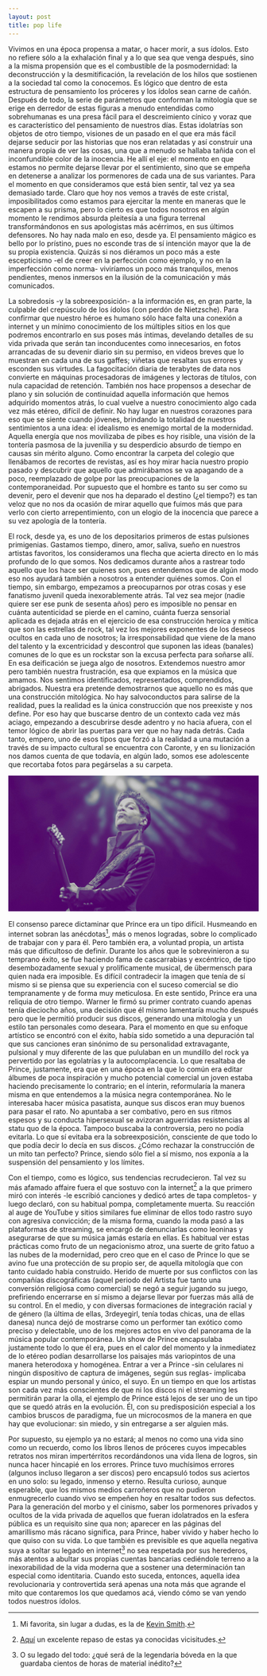 ```yaml
---
layout: post
title: pop life
---
```


Vivimos en una época propensa a matar, o hacer morir, a sus ídolos. Esto no refiere sólo a la exhalación final y a lo que sea que venga después, sino a la misma propensión que es el combustible de la posmodernidad: la deconstrucción y la desmitificación, la revelación de los hilos que sostienen a la sociedad tal como la conocemos. Es lógico que dentro de esta estructura de pensamiento los próceres y los ídolos sean carne de cañón. Después de todo, la serie de parámetros que conforman la mitología que se erige en derredor de estas figuras a menudo entendidas como sobrehumanas es una presa fácil para el descreimiento cínico y voraz que es característico del pensamiento de nuestros días. Estas idolatrías son objetos de otro tiempo, visiones de un pasado en el que era más fácil dejarse seducir por las historias que nos eran relatadas y así construir una manera propia de ver las cosas, una que a menudo se hallaba tañida con el inconfundible color de la inocencia. He allí el eje: el momento en que estamos no permite dejarse llevar por el sentimiento, sino que se empeña en detenerse a analizar los pormenores de cada una de sus variantes. Para el momento en que consideramos que está bien sentir, tal vez ya sea demasiado tarde. Claro que hoy nos vemos a través de este cristal, imposibilitados como estamos para ejercitar la mente en maneras que le escapen a su prisma, pero lo cierto es que todos nosotros en algún momento le rendimos absurda pleitesía a una figura terrenal transformándonos en sus apologistas más acérrimos, en sus últimos defensores. No hay nada malo en eso, desde ya. El pensamiento mágico es bello por lo prístino, pues no esconde tras de sí intención mayor que la de su propia existencia. Quizás si nos diéramos un poco más a este escepticismo -el de creer en la perfección como ejemplo, y no en la imperfección como norma- viviríamos un poco más tranquilos, menos pendientes, menos inmersos en la ilusión de la comunicación y más comunicados.

La sobredosis -y la sobreexposición- a la información es, en gran parte, la culpable del crepúsculo de los ídolos (con perdón de Nietzsche). Para confirmar que nuestro héroe es humano sólo hace falta una conexión a internet y un mínimo conocimiento de los múltiples sitios en los que podremos encontrarlo en sus poses más íntimas, develando detalles de su vida privada que serán tan inconducentes como innecesarios, en fotos arrancadas de su devenir diario sin su permiso, en videos breves que lo muestran en cada una de sus gaffes; viñetas que resaltan sus errores y esconden sus virtudes. La fagocitación diaria de terabytes de data nos convierte en máquinas procesadoras de imágenes y lectoras de títulos, con nula capacidad de retención. También nos hace propensos a desechar de plano y sin solución de continuidad aquella información que hemos adquirido momentos atrás, lo cual vuelve a nuestro conocimiento algo cada vez más etéreo, difícil de definir. No hay lugar en nuestros corazones para eso que se siente cuando jóvenes, brindando la totalidad de nuestros sentimientos a una idea: el idealismo es enemigo mortal de la modernidad. Aquella energía que nos movilizaba de pibes es hoy risible, una visión de la tontería pasmosa de la juvenilia y su desperdicio absurdo de tiempo en causas sin mérito alguno. Como encontrar la carpeta del colegio que llenábamos de recortes de revistas, así es hoy mirar hacia nuestro propio pasado y descubrir que aquello que admirábamos se va apagando de a poco, reemplazado de golpe por las preocupaciones de la contemporaneidad. Por supuesto que el hombre es tanto su ser como su devenir, pero el devenir que nos ha deparado el destino (¿el tiempo?) es tan veloz que no nos da ocasión de mirar aquello que fuimos más que para verlo con cierto arrepentimiento, con un elogio de la inocencia que parece a su vez apología de la tontería.

El rock, desde ya, es uno de los depositarios primeros de estas pulsiones primigenias. Gastamos tiempo, dinero, amor, saliva, sueño en nuestros artistas favoritos, los consideramos una flecha que acierta directo en lo más profundo de lo que somos. Nos dedicamos durante años a rastrear todo aquello que los hace ser quienes son, pues entendemos que de algún modo eso nos ayudará también a nosotros a entender quiénes somos. Con el tiempo, sin embargo, empezamos a preocuparnos por otras cosas y ese fanatismo juvenil queda inexorablemente atrás. Tal vez sea mejor (nadie quiere ser ese punk de sesenta años) pero es imposible no pensar en cuánta autenticidad se pierde en el camino, cuánta fuerza sensorial aplicada es dejada atrás en el ejercicio de esa construcción heroica y mítica que son las estrellas de rock, tal vez los mejores exponentes de los deseos ocultos en cada uno de nosotros; la irresponsabilidad que viene de la mano del talento y la excentricidad y descontrol que suponen las ideas (banales) comunes de lo que es un rockstar son la excusa perfecta para soñarse allí. En esa deificación se juega algo de nosotros. Extendemos nuestro amor pero también nuestra frustración, esa que expiamos en la música que amamos. Nos sentimos identificados, representados, comprendidos, abrigados. Nuestra era pretende demostrarnos que aquello no es más que una construcción mitológica. No hay salvoconductos para salirse de la realidad, pues la realidad es la única construcción que nos preexiste y nos define. Por eso hay que buscarse dentro de un contexto cada vez más aciago, empezando a descubrirse desde adentro y no hacia afuera, con el temor lógico de abrir las puertas para ver que no hay nada detrás. Cada tanto, empero, uno de esos tipos que forzó a la realidad a una mutación a través de su impacto cultural se encuentra con Caronte, y en su lionización nos damos cuenta de que todavía, en algún lado, somos ese adolescente que recortaba fotos para pegárselas a su carpeta.

![alt text](https://raw.githubusercontent.com/irigoin/irigoin.github.io/master/images/principevioleta.jpg "Sexy MF")

El consenso parece dictaminar que Prince era un tipo difícil. Husmeando en internet sobran las anécdotas[^fn-n1], más o menos logradas, sobre lo complicado de trabajar con y para él. Pero también era, a voluntad propia, un artista más que dificultoso de definir. Durante los años que le sobrevinieron a su temprano éxito, se fue haciendo fama de cascarrabias y excéntrico, de tipo desembozadamente sexual y prolíficamente musical, de übermensch para quien nada era imposible. Es difícil contradecir la imagen que tenía de sí mismo si se piensa que su experiencia con el suceso comercial se dio tempranamente y de forma muy meticulosa. En este sentido, Prince era una reliquia de otro tiempo. Warner le firmó su primer contrato cuando apenas tenía dieciocho años, una decisión que él mismo lamentaría mucho después pero que le permitió producir sus discos, generando una mitología y un estilo tan personales como deseara. Para el momento en que su enfoque artístico se encontró con el éxito, había sido sometido a una depuración tal que sus canciones eran sinónimo de su personalidad extravagante, pulsional y muy diferente de las que pululaban en un mundillo del rock ya pervertido por las egolatrías y la autocomplacencia. Lo que resaltaba de Prince, justamente, era que en una época en la que lo común era editar álbumes de poca inspiración y mucho potencial comercial un joven estaba haciendo precisamente lo contrario; en el ínterin, reformularía la manera misma en que entendemos a la música negra contemporánea. No le interesaba hacer música pasatista, aunque sus discos eran muy buenos para pasar el rato. No apuntaba a ser combativo, pero en sus ritmos espesos y su conducta hipersexual se avizoran aguerridas resistencias al statu quo de la época. Tampoco buscaba la controversia, pero no podía evitarla. Lo que sí evitaba era la sobreexposición, consciente de que todo lo que podía decir lo decía en sus discos. ¿Cómo rechazar la construcción de un mito tan perfecto? Prince, siendo sólo fiel a sí mismo, nos exponía a la suspensión del pensamiento y los límites.

Con el tiempo, como es lógico, sus tendencias recrudecieron. Tal vez su más afamado affaire fuera el que sostuvo con la internet[^fn-n2] a la que primero miró con interés -le escribió canciones y dedicó artes de tapa completos- y luego declaró, con su habitual pompa, completamente muerta. Su reacción al auge de YouTube y sitios similares fue eliminar de ellos todo rastro suyo con agresiva convicción; de la misma forma, cuando la moda pasó a las plataformas de streaming, se encargó de denunciarlas como leoninas y asegurarse de que su música jamás estaría en ellas. Es habitual ver estas prácticas como fruto de un negacionismo atroz, una suerte de grito fatuo a las nubes de la modernidad, pero creo que en el caso de Prince lo que se avino fue una protección de su propio ser, de aquella mitología que con tanto cuidado había construido. Herido de muerte por sus conflictos con las compañías discográficas (aquel periodo del Artista fue tanto una conversión religiosa como comercial) se negó a seguir jugando su juego, prefiriendo encerrarse en sí mismo a dejarse llevar por fuerzas más allá de su control. En el medio, y con diversas formaciones de integración racial y de género (la última de ellas, 3rdeyegirl, tenía todas chicas, una de ellas danesa) nunca dejó de mostrarse como un performer tan exótico como preciso y delectable, uno de los mejores actos en vivo del panorama de la música popular contemporánea. Un show de Prince encapsulaba justamente todo lo que él era, pues en el calor del momento y la inmediatez de lo etéreo podían desarrollarse los paisajes más variopintos de una manera heterodoxa y homogénea. Entrar a ver a Prince -sin celulares ni ningún dispositivo de captura de imágenes, según sus reglas- implicaba espiar un mundo personal y único, el suyo. En un tiempo en que los artistas son cada vez más conscientes de que ni los discos ni el streaming les permitirán parar la olla, el ejemplo de Prince está lejos de ser uno de un tipo que se quedó atrás en la evolución. Él, con su predisposición especial a los cambios bruscos de paradigma, fue un microcosmos de la manera en que hay que evolucionar: sin miedo, y sin entregarse a ser alguien más.

Por supuesto, su ejemplo ya no estará; al menos no como una vida sino como un recuerdo, como los libros llenos de próceres cuyos impecables retratos nos miran impertérritos recordándonos una vida llena de logros, sin nunca hacer hincapié en los errores. Prince tuvo muchísimos errores (algunos incluso llegaron a ser discos) pero encapsuló todos sus aciertos en uno solo: su legado, inmenso y eterno. Resulta curioso, aunque esperable, que los mismos medios carroñeros que no pudieron enmugrecerlo cuando vivo se empeñen hoy en resaltar todos sus defectos. Para la generación del morbo y el cinismo, saber los pormenores privados y ocultos de la vida privada de aquellos que fueran idolatrados en la esfera pública es un requisito sine qua non; aparecer en las páginas del amarillismo más rácano significa, para Prince, haber vivido y haber hecho lo que quiso con su vida. Lo que también es previsible es que aquella negativa suya a soltar su legado en internet[^fn-n3] no sea respetada por sus herederos, más atentos a abultar sus propias cuentas bancarias cediéndole terreno a la inexorabilidad de la vida moderna que a sostener una determinación tan especial como identitaria. Cuando esto suceda, entonces, aquella idea revolucionaria y controvertida será apenas una nota más que agrande el mito que contaremos los que quedamos acá, viendo cómo se van yendo todos nuestros ídolos.

[^fn-n1]: Mi favorita, sin lugar a dudas, es la de [Kevin Smith](https://youtu.be/8LhcParuzpc).
[^fn-n2]: [Aquí](http://www.npr.org/sections/therecord/2016/03/08/469627962/poor-lonely-computer-princes-misunderstood-relationship-with-the-internet) un excelente repaso de estas ya conocidas vicisitudes.
[^fn-n3]: O su legado del todo: ¿qué será de la legendaria bóveda en la que guardaba cientos de horas de material inédito?